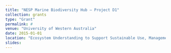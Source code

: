 ```yaml
---
title: "NESP Marine Biodiversity Hub – Project D1"
collection: grants
type: "Grant"
permalink: #
venue: "University of Western Australia"
date: 2015-01-01
location: "Ecosystem Understanding to Support Sustainable Use, Management and Monitoring of Marine Assets in the North and North-west regions"
slides:
---
```

